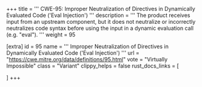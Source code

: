 +++
title = '''
CWE-95: Improper Neutralization of Directives in Dynamically Evaluated Code ('Eval Injection')
'''
description	= '''
The product receives input from an upstream component, but it does not neutralize or incorrectly neutralizes code syntax before using the input in a dynamic evaluation call (e.g. "eval").
'''
weight = 95

[extra]
id = 95
name = '''
Improper Neutralization of Directives in Dynamically Evaluated Code ('Eval Injection')
'''
url = "https://cwe.mitre.org/data/definitions/95.html"
vote = "Virtually Impossible"
class = "Variant"
clippy_helps = false
rust_docs_links = [
	
]
+++
